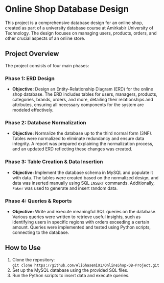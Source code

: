 # Online Shop Database Design

This project is a comprehensive database design for an online shop, created as part of a university database course at Amirkabir University of Technology. The design focuses on managing users, products, orders, and other crucial aspects of an online store.

## Project Overview

The project consists of four main phases:

### Phase 1: ERD Design
- **Objective:** Design an Entity-Relationship Diagram (ERD) for the online shop database.
The ERD includes tables for users, managers, products, categories, brands, orders, and more, detailing their relationships and attributes, ensuring all necessary components for the system are modeled effectively.

### Phase 2: Database Normalization
- **Objective:** Normalize the database up to the third normal form (3NF).
Tables were normalized to eliminate redundancy and ensure data integrity. A report was prepared explaining the normalization process, and an updated ERD reflecting these changes was created.

### Phase 3: Table Creation & Data Insertion
- **Objective:** Implement the database schema in MySQL and populate it with data.
The tables were created based on the normalized design, and data was inserted manually using SQL `INSERT` commands. Additionally, `Faker` was used to generate and insert random data.

### Phase 4: Queries & Reports
- **Objective:** Write and execute meaningful SQL queries on the database.
Various queries were written to retrieve useful insights, such as identifying users in specific regions with orders exceeding a certain amount. Queries were implemented and tested using Python scripts, connecting to the database.

## How to Use

1. Clone the repository:  
   `git clone https://github.com/AliGhasemi01/OnlineShop-DB-Project.git`
2. Set up the MySQL database using the provided SQL files.
3. Run the Python scripts to insert data and execute queries.

